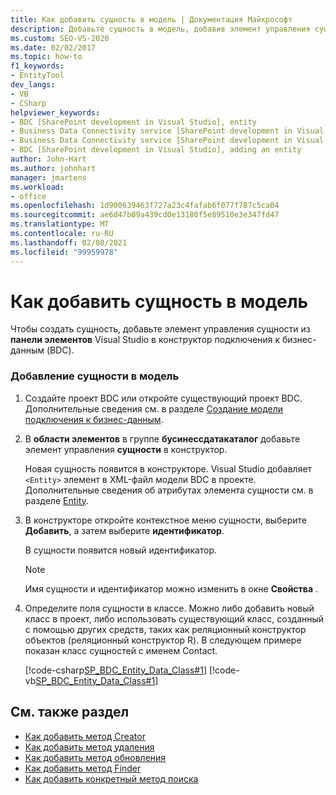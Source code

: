 ```yaml
---
title: Как добавить сущность в модель | Документация Майкрософт
description: Добавьте сущность в модель, добавив элемент управления сущность из панели элементов Visual Studio в конструктор подключения к бизнес-данным (BDC).
ms.custom: SEO-VS-2020
ms.date: 02/02/2017
ms.topic: how-to
f1_keywords:
- EntityTool
dev_langs:
- VB
- CSharp
helpviewer_keywords:
- BDC [SharePoint development in Visual Studio], entity
- Business Data Connectivity service [SharePoint development in Visual Studio], adding an entity
- Business Data Connectivity service [SharePoint development in Visual Studio], entity
- BDC [SharePoint development in Visual Studio], adding an entity
author: John-Hart
ms.author: johnhart
manager: jmartens
ms.workload:
- office
ms.openlocfilehash: 1d900639463f727a23c4fafab6f077f787c5ca04
ms.sourcegitcommit: ae6d47b09a439cd0e13180f5e89510e3e347fd47
ms.translationtype: MT
ms.contentlocale: ru-RU
ms.lasthandoff: 02/08/2021
ms.locfileid: "99959978"
---
```

# <a name="how-to-add-an-entity-to-a-model"></a>Как добавить сущность в модель
  Чтобы создать сущность, добавьте элемент управления сущности из **панели элементов** Visual Studio в конструктор подключения к бизнес-данным (BDC).

### <a name="to-add-an-entity-to-the-model"></a>Добавление сущности в модель

1. Создайте проект BDC или откройте существующий проект BDC. Дополнительные сведения см. в разделе [Создание модели подключения к бизнес-данным](../sharepoint/creating-a-business-data-connectivity-model.md).

2. В **области элементов** в группе **бусинессдатакаталог** добавьте элемент управления **сущности** в конструктор.

     Новая сущность появится в конструкторе. Visual Studio добавляет `<Entity>` элемент в XML-файл модели BDC в проекте. Дополнительные сведения об атрибутах элемента сущности см. в разделе [Entity](/previous-versions/office/developer/sharepoint-2010/ee558325(v=office.14)).

3. В конструкторе откройте контекстное меню сущности, выберите **Добавить**, а затем выберите **идентификатор**.

     В сущности появится новый идентификатор.

    > [!NOTE]
    > Имя сущности и идентификатор можно изменить в окне **Свойства** .

4. Определите поля сущности в классе. Можно либо добавить новый класс в проект, либо использовать существующий класс, созданный с помощью других средств, таких как реляционный конструктор объектов (реляционный конструктор R). В следующем примере показан класс сущностей с именем Contact.

     [!code-csharp[SP_BDC_Entity_Data_Class#1](../sharepoint/codesnippet/CSharp/sp_bdc_entity_data_class/bdcmodel1/contact.cs#1)]
     [!code-vb[SP_BDC_Entity_Data_Class#1](../sharepoint/codesnippet/VisualBasic/sp_bdc_entity_data_class/bdcmodel1/contact.vb#1)]

## <a name="see-also"></a>См. также раздел
- [Как добавить метод Creator](../sharepoint/how-to-add-a-creator-method.md)
- [Как добавить метод удаления](../sharepoint/how-to-add-a-deleter-method.md)
- [Как добавить метод обновления](../sharepoint/how-to-add-an-updater-method.md)
- [Как добавить метод Finder](../sharepoint/how-to-add-a-finder-method.md)
- [Как добавить конкретный метод поиска](../sharepoint/how-to-add-a-specific-finder-method.md)
